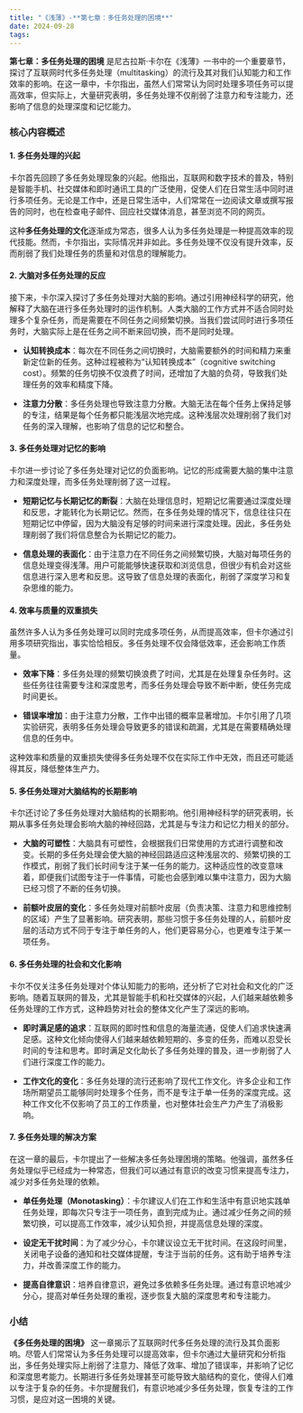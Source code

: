 ```yaml
---
title: "《浅薄》-**第七章：多任务处理的困境**"
date: 2024-09-28
tags: 
---
```

**第七章：多任务处理的困境** 是尼古拉斯·卡尔在《浅薄》一书中的一个重要章节，探讨了互联网时代多任务处理（multitasking）的流行及其对我们认知能力和工作效率的影响。在这一章中，卡尔指出，虽然人们常常认为同时处理多项任务可以提高效率，但实际上，大量研究表明，多任务处理不仅削弱了注意力和专注能力，还影响了信息的处理深度和记忆能力。

### 核心内容概述

#### 1. **多任务处理的兴起**
卡尔首先回顾了多任务处理现象的兴起。他指出，互联网和数字技术的普及，特别是智能手机、社交媒体和即时通讯工具的广泛使用，促使人们在日常生活中同时进行多项任务。无论是工作中，还是日常生活中，人们常常在一边阅读文章或撰写报告的同时，也在检查电子邮件、回应社交媒体消息，甚至浏览不同的网页。

这种**多任务处理的文化**逐渐成为常态，很多人认为多任务处理是一种提高效率的现代技能。然而，卡尔指出，实际情况并非如此。多任务处理不仅没有提升效率，反而削弱了我们处理任务的质量和对信息的理解能力。

#### 2. **大脑对多任务处理的反应**
接下来，卡尔深入探讨了多任务处理对大脑的影响。通过引用神经科学的研究，他解释了大脑在进行多任务处理时的运作机制。人类大脑的工作方式并不适合同时处理多个复杂任务，而是需要在不同任务之间频繁切换。当我们尝试同时进行多项任务时，大脑实际上是在任务之间不断来回切换，而不是同时处理。

- **认知转换成本**：每次在不同任务之间切换时，大脑需要额外的时间和精力来重新定位新的任务。这种过程被称为“认知转换成本”（cognitive switching cost）。频繁的任务切换不仅浪费了时间，还增加了大脑的负荷，导致我们处理任务的效率和精度下降。
  
- **注意力分散**：多任务处理也导致注意力分散。大脑无法在每个任务上保持足够的专注，结果是每个任务都只能浅层次地完成。这种浅层次处理削弱了我们对任务的深入理解，也影响了信息的记忆和整合。

#### 3. **多任务处理对记忆的影响**
卡尔进一步讨论了多任务处理对记忆的负面影响。记忆的形成需要大脑的集中注意力和深度处理，而多任务处理削弱了这一过程。

- **短期记忆与长期记忆的断裂**：大脑在处理信息时，短期记忆需要通过深度处理和反思，才能转化为长期记忆。然而，在多任务处理的情况下，信息往往只在短期记忆中停留，因为大脑没有足够的时间来进行深度处理。因此，多任务处理削弱了我们将信息整合为长期记忆的能力。
  
- **信息处理的表面化**：由于注意力在不同任务之间频繁切换，大脑对每项任务的信息处理变得浅薄。用户可能能够快速获取和浏览信息，但很少有机会对这些信息进行深入思考和反思。这导致了信息处理的表面化，削弱了深度学习和复杂思维的能力。

#### 4. **效率与质量的双重损失**
虽然许多人认为多任务处理可以同时完成多项任务，从而提高效率，但卡尔通过引用多项研究指出，事实恰恰相反。多任务处理不仅会降低效率，还会影响工作质量。

- **效率下降**：多任务处理的频繁切换浪费了时间，尤其是在处理复杂任务时。这些任务往往需要专注和深度思考，而多任务处理会导致不断中断，使任务完成时间更长。
  
- **错误率增加**：由于注意力分散，工作中出错的概率显著增加。卡尔引用了几项实验研究，表明多任务处理会导致更多的错误和疏漏，尤其是在需要精确处理信息的任务中。

这种效率和质量的双重损失使得多任务处理不仅在实际工作中无效，而且还可能适得其反，降低整体生产力。

#### 5. **多任务处理对大脑结构的长期影响**
卡尔还讨论了多任务处理对大脑结构的长期影响。他引用神经科学的研究表明，长期从事多任务处理会影响大脑的神经回路，尤其是与专注力和记忆力相关的部分。

- **大脑的可塑性**：大脑具有可塑性，会根据我们日常使用的方式进行调整和改变。长期的多任务处理会使大脑的神经回路适应这种浅层次的、频繁切换的工作模式，削弱了我们长时间专注于某一任务的能力。这种适应性的改变意味着，即便我们试图专注于一件事情，可能也会感到难以集中注意力，因为大脑已经习惯了不断的任务切换。

- **前额叶皮层的变化**：多任务处理对前额叶皮层（负责决策、注意力和思维控制的区域）产生了显著影响。研究表明，那些习惯于多任务处理的人，前额叶皮层的活动方式不同于专注于单任务的人，他们更容易分心，也更难专注于某一项任务。

#### 6. **多任务处理的社会和文化影响**
卡尔不仅关注多任务处理对个体认知能力的影响，还分析了它对社会和文化的广泛影响。随着互联网的普及，尤其是智能手机和社交媒体的兴起，人们越来越依赖多任务处理的工作方式，这种趋势对社会的整体文化产生了深远的影响。

- **即时满足感的追求**：互联网的即时性和信息的海量流通，促使人们追求快速满足感。这种文化倾向使得人们越来越依赖短期的、多变的任务，而难以忍受长时间的专注和思考。即时满足文化助长了多任务处理的普及，进一步削弱了人们进行深度工作的能力。
  
- **工作文化的变化**：多任务处理的流行还影响了现代工作文化。许多企业和工作场所期望员工能够同时处理多个任务，而不是专注于单一任务的深度完成。这种工作文化不仅影响了员工的工作质量，也对整体社会生产力产生了消极影响。

#### 7. **多任务处理的解决方案**
在这一章的最后，卡尔提出了一些解决多任务处理困境的策略。他强调，虽然多任务处理似乎已经成为一种常态，但我们可以通过有意识的改变习惯来提高专注力，减少对多任务处理的依赖。

- **单任务处理（Monotasking）**：卡尔建议人们在工作和生活中有意识地实践单任务处理，即每次只专注于一项任务，直到完成为止。通过减少任务之间的频繁切换，可以提高工作效率，减少认知负担，并提高信息处理的深度。
  
- **设定无干扰时间**：为了减少分心，卡尔建议设立无干扰时间。在这段时间里，关闭电子设备的通知和社交媒体提醒，专注于当前的任务。这有助于培养专注力，并改善深度工作的能力。

- **提高自律意识**：培养自律意识，避免过多依赖多任务处理。通过有意识地减少分心，提高对单任务处理的重视，逐步恢复大脑的深度思考和专注能力。

### 小结
**《多任务处理的困境》** 这一章揭示了互联网时代多任务处理的流行及其负面影响。尽管人们常常认为多任务处理可以提高效率，但卡尔通过大量研究和分析指出，多任务处理实际上削弱了注意力、降低了效率、增加了错误率，并影响了记忆和深度思考能力。长期进行多任务处理甚至可能导致大脑结构的变化，使得人们难以专注于复杂的任务。卡尔提醒我们，有意识地减少多任务处理，恢复专注的工作习惯，是应对这一困境的关键。